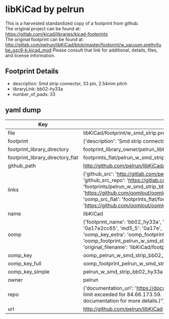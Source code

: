 # libKiCad by pelrun  
This is a harvested standardized copy of a footprint from github.  
The original project can be found at:  
https://gitlab.com/kicad/libraries/kicad-footprints  
The original footprint can be found at:
http://gitlab.com/pelrun/libKiCad/blob/master/footprint/w_vacuum.pretty/tube_gzc9-b.kicad_mod
Please consult that link for additional, details, files, and license information.  
## Footprint Details
* description: Smd strip connector, 33 pin, 2.54mm pitch  
* libraryLink: bb02-hy33a  
* number_of_pads: 33  
## yaml dump  
| Key | Value |  
| --- | --- |  
| file | libKiCad/footprint/w_smd_strip.pretty/bb02-hy33a.kicad_mod |  
| footprint | {'description': 'Smd strip connector, 33 pin, 2.54mm pitch', 'libraryLink': 'bb02-hy33a', 'number_of_pads': 33} |  
| footprint_library_directory | footprint_library_owner/pelrun_libKiCad |  
| footprint_library_directory_flat | footprints_flat/pelrun_w_smd_strip_bb02_hy33a/working |  
| github_path | http://github.com/pelrun/libKiCad/blob/master/footprint/w_smd_strip.pretty/bb02-hy33a.kicad_mod |  
| links | {'github_src': 'http://gitlab.com/pelrun/libKiCad/blob/master/footprint/w_vacuum.pretty/tube_gzc9-b.kicad_mod', 'github_src_repo': 'https://gitlab.com/kicad/libraries/kicad-footprints', 'oomp_bot': 'footprints/pelrun_w_smd_strip_bb02_hy33a/working', 'oomp_bot_github': 'https://github.com/oomlout/oomlout_oomp_footprint_bot/tree/main/footprints/pelrun_w_smd_strip_bb02_hy33a/working', 'oomp_src_flat': 'footprints_flat/footprints_flat/pelrun_w_smd_strip_bb02_hy33a/working', 'oomp_src_flat_github': 'https://github.com/oomlout/oomlout_oomp_footprint_src/tree/main/footprints_flat/pelrun_w_smd_strip_bb02_hy33a/working'} |  
| name | libKiCad |  
| oomp | {'footprint_name': 'bb02_hy33a', 'library_name': 'w_smd_strip', 'md5': '0a17e2cc65a0b6cea23e0e5b5c27227b', 'md5_10': '0a17e2cc65', 'md5_5': '0a17e', 'md5_6': '0a17e2', 'oomp_key': 'oomp_pelrun_w_smd_strip_bb02_hy33a', 'oomp_key_extra': 'oomp_footprint_pelrun_w_smd_strip_bb02_hy33a', 'oomp_key_full': 'oomp_footprint_pelrun_w_smd_strip_bb02_hy33a_0a17e2', 'oomp_key_simple': 'pelrun_w_smd_strip_bb02_hy33a', 'original_filename': 'libKiCad/footprint/w_smd_strip.pretty/bb02-hy33a.kicad_mod', 'owner_name': 'pelrun'} |  
| oomp_key | oomp_pelrun_w_smd_strip_bb02_hy33a |  
| oomp_key_full | oomp_footprint_pelrun_w_smd_strip_bb02_hy33a |  
| oomp_key_simple | pelrun_w_smd_strip_bb02_hy33a |  
| owner | pelrun |  
| repo | {'documentation_url': 'https://docs.github.com/rest/overview/resources-in-the-rest-api#rate-limiting', 'message': "API rate limit exceeded for 84.66.173.59. (But here's the good news: Authenticated requests get a higher rate limit. Check out the documentation for more details.)"} |  
| url | http://github.com/pelrun/libKiCad |  

